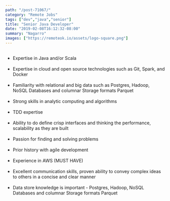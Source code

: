 ```yaml
---
path: "/post-71067/"
category: "Remote Jobs"
tags: ["dev","java","senior"]
title: "Senior Java Developer"
date: "2019-02-08T16:12:32-08:00"
summary: "Nagarro"
images: ["https://remoteok.io/assets/logo-square.png"]
---
```


<ul><br /><li>Expertise in Java and/or Scala</li><br /><li>Expertise in cloud and open source technologies such as Git, Spark, and Docker</li><br /><li>Familiarity with relational and big data such as Postgres, Hadoop, NoSQL Databases and columnar Storage formats Parquet</li><br /><li>Strong skills in analytic computing and algorithms</li><br /><li>TDD expertise</li><br /><li>Ability to do define crisp interfaces and thinking the performance, scalability as they are built</li><br /><li>Passion for finding and solving problems</li><br /><li>Prior history with agile development</li><br /><li>Experience in AWS (MUST HAVE)</li><br /><li>Excellent communication skills, proven ability to convey complex ideas to others in a concise and clear manner</li><br /><li>Data store knowledge is important - Postgres, Hadoop, NoSQL Databases and columnar Storage formats Parquet</li><br /></ul>
